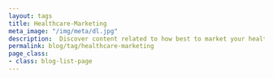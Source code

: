 ```yaml
---
layout: tags
title: Healthcare-Marketing
meta_image: "/img/meta/dl.jpg"
description:  Discover content related to how best to market your healthcare practice.
permalink: blog/tag/healthcare-marketing
page_class:
- class: blog-list-page
---
```

